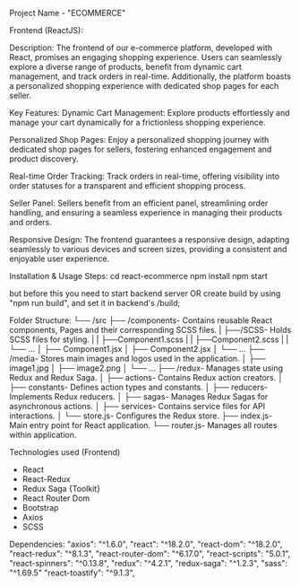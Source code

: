 Project Name - "ECOMMERCE"

Frontend (ReactJS):

Description:
The frontend of our e-commerce platform, developed with React, promises an engaging shopping experience. Users can seamlessly explore a diverse range of products, benefit from dynamic cart management, and track orders in real-time. Additionally, the platform boasts a personalized shopping experience with dedicated shop pages for each seller.

Key Features:
Dynamic Cart Management:
Explore products effortlessly and manage your cart dynamically for a frictionless shopping experience.

Personalized Shop Pages:
Enjoy a personalized shopping journey with dedicated shop pages for sellers, fostering enhanced engagement and product discovery.

Real-time Order Tracking:
Track orders in real-time, offering visibility into order statuses for a transparent and efficient shopping process.

Seller Panel:
Sellers benefit from an efficient panel, streamlining order handling, and ensuring a seamless experience in managing their products and orders.

Responsive Design:
The frontend guarantees a responsive design, adapting seamlessly to various devices and screen sizes, providing a consistent and enjoyable user experience.

Installation & Usage Steps:
cd react-ecommerce
npm install
npm start

but before this you need to start backend server OR
create build by using "npm run build", and set it in backend's /build;

Folder Structure:
└── /src
├── /components- Contains reusable React components, Pages and their corresponding SCSS files.
| ├──/SCSS- Holds SCSS files for styling.
| | ├──Component1.scss
| | ├──Component2.scss
| | └── ...
│ ├── Component1.jsx
│ ├── Component2.jsx
│ └── ...
├── /media- Stores main images and logos used in the application.
│ ├── image1.jpg
│ ├── image2.png
│ └── ...
├── /redux- Manages state using Redux and Redux Saga.
│ ├── actions- Contains Redux action creators.
│ ├── constants- Defines action types and constants.
│ ├── reducers- Implements Redux reducers.
│ ├── sagas- Manages Redux Sagas for asynchronous actions.
│ ├── services- Contains service files for API interactions.
│ └── store.js- Configures the Redux store.
├── index.js- Main entry point for React application.
└── router.js- Manages all routes within application.

Technologies used (Frontend)

- React
- React-Redux
- Redux Saga {Toolkit}
- React Router Dom
- Bootstrap
- Axios
- SCSS

Dependencies:
"axios": "^1.6.0",
"react": "^18.2.0",
"react-dom": "^18.2.0",
"react-redux": "^8.1.3",
"react-router-dom": "^6.17.0",
"react-scripts": "5.0.1",
"react-spinners": "^0.13.8",
"redux": "^4.2.1",
"redux-saga": "^1.2.3",
"sass": "^1.69.5"
"react-toastify": "^9.1.3",
